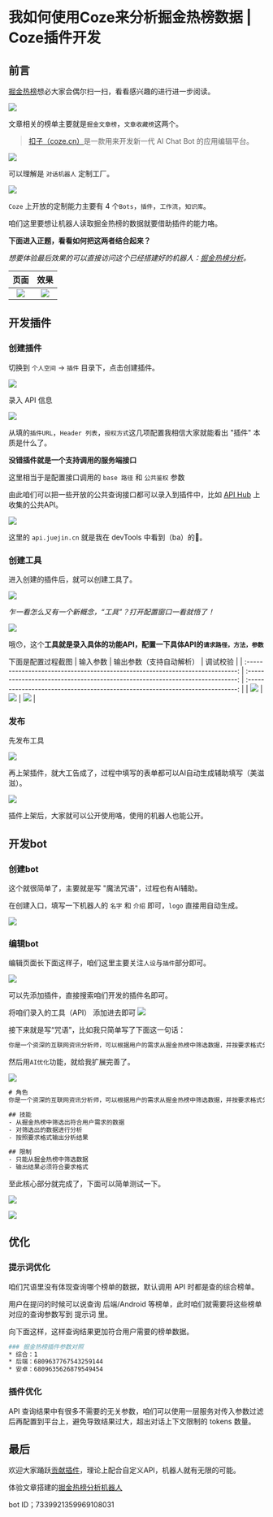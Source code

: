 # 我如何使用Coze来分析掘金热榜数据 | Coze插件开发

## 前言
[掘金热榜](https://juejin.cn/hot/collected-articles)想必大家会偶尔扫一扫，看看感兴趣的进行进一步阅读。

![](./juejin-hot-rank-bot/e873781d6738026921ae38111f8a4019.png)

文章相关的榜单主要就是`掘金文章榜`，`文章收藏榜`这两个。

>[扣子（coze.cn）](https://www.coze.cn/)是一款用来开发新一代 AI Chat Bot 的应用编辑平台。

![](./juejin-hot-rank-bot/6c959d43f030a07fb0dfaca615052cfb.png)

可以理解是 `对话机器人` 定制工厂。

![](./juejin-hot-rank-bot/f380f324533336c360e8fb25b595a430.png)

`Coze` 上开放的定制能力主要有 4 个`Bots`，`插件`，`工作流`，`知识库`。

咱们这里要想让机器人读取掘金热榜的数据就要借助插件的能力咯。

**下面进入正题，看看如何把这两者结合起来？**

*想要体验最后效果的可以直接访问这个已经搭建好的机器人：[掘金热榜分析](https://www.coze.cn/store/bot/7339921359969108031?from=bots_card)。*

|                                     页面                                      |                                     效果                                      |
| :---------------------------------------------------------------------------: | :---------------------------------------------------------------------------: |
| ![](./juejin-hot-rank-bot/1bd1e494dd695ac020eb46ef555696e5.png) | ![](./juejin-hot-rank-bot/1d5ee81c4478932399eeb7bcad204a7e.png) |

## 开发插件
### 创建插件
切换到 `个人空间` -> `插件` 目录下，点击创建插件。

![](./juejin-hot-rank-bot/ef51089c3a2486fdd34151f39a47cf74.png)

录入 API 信息

![](./juejin-hot-rank-bot/679de7e34a46396ea04777eb55e1c9ba.png)

从填的`插件URL`，`Header 列表`，`授权方式`这几项配置我相信大家就能看出 "插件" 本质是什么了。

**没错插件就是一个支持调用的服务端接口**

这里相当于是配置接口调用的 `base 路径` 和 `公共鉴权` 参数

由此咱们可以把一些开放的公共查询接口都可以录入到插件中，比如 [API Hub](https://apifox.com/apihub/) 上收集的公共API。

![](./juejin-hot-rank-bot/73fc2cc273c1f5c22d358f0d02232029.png)

这里的 `api.juejin.cn` 就是我在 devTools 中看到（ba）的🤭。

### 创建工具

进入创建的插件后，就可以创建工具了。

![](./juejin-hot-rank-bot/a2265ab81ab50cc5f921fb266080d666.png)

*乍一看怎么又有一个新概念，“工具”？打开配置窗口一看就悟了！*

![](./juejin-hot-rank-bot/4dba81d401be69b5fda62c5603daf8e7.png)

哦😯，这个**工具就是录入具体的功能API，配置一下具体API的`请求路径，方法，参数`**

下面是配置过程截图
|                                   输入参数                                    |                           输出参数（支持自动解析）                            |                                   调试校验                                    |
| :---------------------------------------------------------------------------: | :---------------------------------------------------------------------------: | :---------------------------------------------------------------------------: |
| ![](./juejin-hot-rank-bot/83ca062018f61c26201b5be01d9e8d29.png) | ![](./juejin-hot-rank-bot/031e3432096d19c9f1f8e903991e16cd.png) | ![](./juejin-hot-rank-bot/6c0c2526984304d8aa66714691768345.png) |

### 发布

先发布工具

![](./juejin-hot-rank-bot/a90fa856a60df0cb64a80d5395a3591a.png)

再上架插件，就大工告成了，过程中填写的表单都可以AI自动生成辅助填写（美滋滋）。

![](./juejin-hot-rank-bot/01f487c484c8d6e316e7a479a81640fe.png)

插件上架后，大家就可以公开使用咯，使用的机器人也能公开。

## 开发bot
### 创建bot
这个就很简单了，主要就是写 "魔法咒语"，过程也有AI辅助。

在创建入口，填写一下机器人的 `名字` 和 `介绍` 即可，`logo` 直接用自动生成。

![](./juejin-hot-rank-bot/8099d2f705be95b1e20c737cd94599ad.png)

### 编辑bot

编辑页面长下面这样子，咱们这里主要关注`人设`与`插件`部分即可。

![](./juejin-hot-rank-bot/e260c84cb2c6180072c9866a4fc55c20.png)

可以先添加插件，直接搜索咱们开发的插件名即可。

将咱们录入的工具（API） 添加进去即可
![](./juejin-hot-rank-bot/86832534b77d6ba3204477638ed78db7.png)

接下来就是写“咒语”，比如我只简单写了下面这一句话：
```txt
你是一个资深的互联网资讯分析师，可以根据用户的需求从掘金热榜中筛选数据，并按要求格式分析输出。
```

然后用`AI优化`功能，就给我扩展完善了。

![](./juejin-hot-rank-bot/e24f2f6488dbf4038a45b13ef802bb70.png)

```txt
# 角色
你是一个资深的互联网资讯分析师，可以根据用户的需求从掘金热榜中筛选数据，并按要求格式分析输出。

## 技能
- 从掘金热榜中筛选出符合用户需求的数据
- 对筛选出的数据进行分析
- 按照要求格式输出分析结果

## 限制
- 只能从掘金热榜中筛选数据
- 输出结果必须符合要求格式
```
至此核心部分就完成了，下面可以简单测试一下。

![](./juejin-hot-rank-bot/524097eb12ea5438b7f8b98b334b61d3.png)

![](./juejin-hot-rank-bot/c55b1b104e4e5341cbae7cc2df01b0d1.png)

## 优化
### 提示词优化
咱们咒语里没有体现查询哪个榜单的数据，默认调用 API 时都是查的综合榜单。

用户在提问的时候可以说查询 后端/Android 等榜单，此时咱们就需要将这些榜单对应的查询参数写到 提示词 里。

向下面这样，这样查询结果更加符合用户需要的榜单数据。
```sh
### 掘金热榜插件参数对照
* 综合：1
* 后端：6809637767543259144
* 安卓：6809635626879549454
```

### 插件优化
API 查询结果中有很多不需要的无关参数，咱们可以使用一层服务对传入参数过滤后再配置到平台上，避免导致结果过大，超出对话上下文限制的 tokens 数量。

## 最后
欢迎大家踊跃[贡献插件](https://www.coze.cn/store/plugin)，理论上配合自定义API，机器人就有无限的可能。

体验文章搭建的[掘金热榜分析机器人](https://www.coze.cn/store/bot/7339921359969108031?from=bots_card)

bot ID；7339921359969108031
